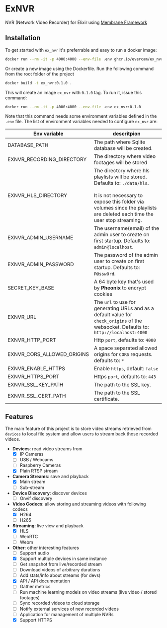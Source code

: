 # ExNVR

NVR (Network Video Recorder) for Elixir using [Membrane Framework](https://github.com/membraneframework)

## Installation

To get started with `ex_nvr` it's preferrable and easy to run a docker image:
```bash
docker run --rm -it -p 4000:4000 --env-file .env ghcr.io/evercam/ex_nvr:latest
```

Or create a new image using the Dockerfile. Run the following command from the root folder of the project
```bash
docker build -t ex_nvr:0.1.0 .
```

This will create an image `ex_nvr` with `0.1.0` tag. To run it, issue this command:
```bash
docker run --rm -it -p 4000:4000 --env-file .env ex_nvr:0.1.0
```

Note that this command needs some environment variables defined in the `.env` file. The list of environment 
variables needed to configure `ex_nvr` are:

| **Env variable** | **descritpion** |
|------------------|-----------------|
| DATABASE_PATH    | The path where Sqlite database will be created. |
| EXNVR_RECORDING_DIRECTORY | The directory where video footages will be stored |
| EXNVR_HLS_DIRECTORY | The directory where hls playlists will be stored. Defaults to: `./data/hls`. <br/><br/>It is not necessary to expose this folder via volumes since the playlists are deleted each time the user stop streaming.
| EXNVR_ADMIN_USERNAME | The username(email) of the admin user to create on first startup. Defaults to: `admin@localhost`. |
| EXNVR_ADMIN_PASSWORD | The password of the admin user to create on first startup. Defaults to: `P@ssw0rd`. |
| SECRET_KEY_BASE  | A 64 byte key that's used by **Pheonix** to encrypt cookies |
| EXNVR_URL | The `url` to use for generating URLs and as a default value for `check_origins` of the websocket. Defaults to: `http://localhost:4000` |
| EXNVR_HTTP_PORT | Http `port`, defaults to: `4000` |
| EXNVR_CORS_ALLOWED_ORIGINS | A space separated allowed origins for `CORS` requests. defaults to: `*` |
| EXNVR_ENABLE_HTTPS | Enable `https`, default: `false` |
| EXNVR_HTTPS_PORT | Https `port`, defaults to: `443` |
| EXNVR_SSL_KEY_PATH | The path to the SSL key. |
| EXNVR_SSL_CERT_PATH | The path to the SSL certificate. |

## Features

The main feature of this project is to store video streams retrieved from `devices` to local file system and allow users to stream back those recorded videos.  

 * **Devices**: read video streams from
   - [x] IP Cameras
   - [ ] USB / Webcams
   - [ ] Raspberry Cameras
   - [x] Plain RTSP stream

* **Camera Streams**: save and playback
   - [x] Main stream
   - [ ] Sub-stream

* **Device Discovery**: discover devices
   - [ ] Onvif discovery

* **Video Codecs**: allow storing and streaming videos with following codecs
   - [x] H264
   - [ ] H265

* **Streaming**: live view and playback
   - [x] HLS
   - [ ] WebRTC
   - [ ] Webm

* **Other**: other interesting features
   - [ ] Support audio
   - [x] Support multiple devices in same instance
   - [ ] Get snapshot from live/recorded stream
   - [ ] Download videos of arbitrary durations
   - [ ] Add stats/info about streams (for devs)
   - [x] API / API documentation
   - [ ] Gather metrics
   - [ ] Run machine learning models on video streams (live video / stored footages)
   - [ ] Sync recorded videos to cloud storage
   - [ ] Notify external services of new recorded videos
   - [ ] Application for management of multiple NVRs
   - [x] Support HTTPS